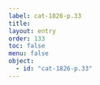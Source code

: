 ```yaml
---
label: cat-1826-p.33
title: 
layout: entry
order: 133
toc: false
menu: false
object:
  - id: "cat-1826-p.33"
---
```

